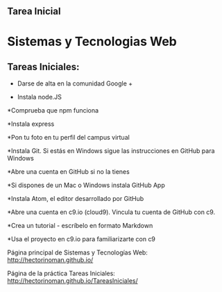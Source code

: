 ## Tarea Inicial
Sistemas y Tecnologias Web
===================

Tareas Iniciales:
-------------

* Darse de alta en la comunidad Google + 

* Instala node.JS

*Comprueba que npm funciona

*Instala express

*Pon tu foto en tu perfil del campus virtual

*Instala Git. Si estás en Windows sigue las instrucciones en GitHub para Windows

*Abre una cuenta en GitHub si no la tienes

*Si dispones de un Mac o Windows instala GitHub App

*Instala Atom, el editor desarrollado por GitHub

*Abre una cuenta en c9.io (cloud9). Vincula tu cuenta de GitHub con c9.

*Crea un tutorial - escríbelo en formato Markdown 

*Usa el proyecto en c9.io para familiarizarte con c9




Página principal de Sistemas y Tecnologías Web: http://hectorinoman.github.io/

Página de la práctica Tareas Iniciales: http://hectorinoman.github.io/TareasIniciales/
